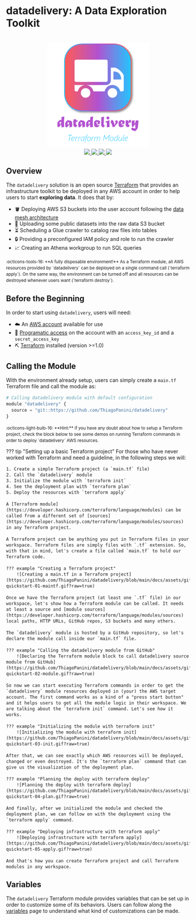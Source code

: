 # datadelivery: A Data Exploration Toolkit

<div align="center">
    <br><img src="https://github.com/ThiagoPanini/datadelivery/blob/v0.2.x/docs/assets/imgs/logo/logo-com-nome.png?raw=true" width=280 alt="datadelivery-logo">
</div>

<div align="center">

  <a href="https://www.terraform.io/">
    <img src="https://img.shields.io/badge/terraform-grey?style=for-the-badge&logo=terraform&logoColor=B252D0">
  </a>

  <a href="https://www.mkdocs.org/">
    <img src="https://img.shields.io/badge/mkdocs-grey?style=for-the-badge&logo=markdown&logoColor=B252D0">
  </a>

  <a href="https://readthedocs.org/">
    <img src="https://img.shields.io/badge/readthedocs-grey?style=for-the-badge&logo=readthedocs&logoColor=B252D0">
  </a>

  <a href="https://github.com/">
    <img src="https://img.shields.io/badge/github-grey?style=for-the-badge&logo=github&logoColor=B252D0">
  </a>

</div>

## Overview

The `datadelivery` solution is an open source [Terraform](https://www.terraform.io/) that provides an infrastructure toolkit to be deployed in any AWS account in order to help users to start **exploring data**. It does that by:

- 🪣 Deploying AWS S3 buckets into the user account following the [data mesh architecture](https://www.datamesh-architecture.com/)
- 🎲 Uploading some public datasets into the raw data S3 bucket
- ⏳ Scheduling a Glue crawler to catalog raw files into tables
- 🔒 Providing a preconfigured IAM policy and role to run the crawler
- 📈 Creating an Athena workgroup to run SQL queries

<small>
  :octicons-tools-16:
  **A fully disposable environment!** As a Terraform module, all AWS resources provided by `datadelivery` can be deployed on a single command call (`terraform apply`). On the same way, the environment can be turned off and all resources can be destroyed whenever users want (`terraform destroy`).
</small>

## Before the Beginning

In order to start using `datadelivery`, users will need:

- ☁️ An [AWS account](https://aws.amazon.com/premiumsupport/knowledge-center/create-and-activate-aws-account/) available for use
- 🔑 [Programatic access](https://docs.aws.amazon.com/general/latest/gr/aws-sec-cred-types.html) on the account with an `access_key_id` and a `secret_access_key`
- ⛏ [Terraform](https://www.terraform.io/) installed (version >=1.0)

## Calling the Module

With the environment already setup, users can simply create a `main.tf` Terraform file and call the module as:

```python
# Calling datadelivery module with default configuration
module "datadelivery" {
  source = "git::https://github.com/ThiagoPanini/datadelivery"
}
```

<small>
  :octicons-light-bulb-16:
  **Hint:** if you have any doubt about how to setup a Terraform project, check the block below to see some demos on running Terraform commands in order to deploy `datadelivery` AWS resources.
</small>

??? tip "Setting up a basic Terraform project"
    For those who have never worked with Terraform and need a guideline, in the following steps we will:

    1. Create a simple Terraform project (a `main.tf` file)
    2. Call the `datadelivery` module
    3. Initialize the module with `terraform init`
    4. See the deployment plan with `terraform plan`
    5. Deploy the resources with `terraform apply`

    A [Terraform module](https://developer.hashicorp.com/terraform/language/modules) can be called from a different set of [sources](https://developer.hashicorp.com/terraform/language/modules/sources) in any Terraform project.

    A Terraform project can be anything you put in Terraform files in your workspace. Terraform files are simply files with `.tf` extension. So, with that in mind, let's create a file called `main.tf` to hold our Terraform code.

    ??? example "Creating a Terraform project"
        ![Creating a main.tf in a Terraform project](https://github.com/ThiagoPanini/datadelivery/blob/main/docs/assets/gifs/datadelivery-quickstart-01-maintf.gif?raw=true)

    Once we have the Terraform project (at least one `.tf` file) in our workspace, let's show how a Terraform module can be called. It needs at least a source and [module sources](https://developer.hashicorp.com/terraform/language/modules/sources) local paths, HTTP URLs, GitHub repos, S3 buckets and many others.

    The `datadelivery` module is hosted by a GitHub repository, so let's declare the module call inside our `main.tf` file.

    ??? example "Calling the datadelivery module from GitHub"
        ![Declaring the Terraform module block to call datadelivery source module from GitHub](https://github.com/ThiagoPanini/datadelivery/blob/main/docs/assets/gifs/datadelivery-quickstart-02-module.gif?raw=true)

    So now we can start executing Terraform commands in order to get the `datadelivery` module resources deployed in (your) the AWS target account. The first command works as a kind of a "press start button" and it helps users to get all the module logic in their workspace. We are talking about the `terraform init` command. Let's see how it works.

    ??? example "Initializing the module with terraform init"
        ![Initializing the module with terraform init](https://github.com/ThiagoPanini/datadelivery/blob/main/docs/assets/gifs/datadelivery-quickstart-03-init.gif?raw=true)

    After that, we can see exactly which AWS resources will be deployed, changed or even destroyed. It's the `terraform plan` command that can give us the visualization of the deployment plan.

    ??? example "Planning the deploy with terraform deploy"
        ![Planning the deploy with terraform deploy](https://github.com/ThiagoPanini/datadelivery/blob/main/docs/assets/gifs/datadelivery-quickstart-04-plan.gif?raw=true)

    And finally, after we initialized the module and checked the deployment plan, we can follow on with the deployment using the `terraform apply` command.
    
    ??? example "Deploying infrastructure with terraform apply"
        ![Deploying infrastructure with terraform apply](https://github.com/ThiagoPanini/datadelivery/blob/main/docs/assets/gifs/datadelivery-quickstart-05-apply.gif?raw=true)
    
    And that's how you can create Terraform project and call Terraform modules in any workspace.


## Variables 

The `datadelivery` Terraform module provides variables that can be set up in order to customize some of its behaviors. Users can follow along the [variables](./variables.md) page to understand what kind of customizations can be made.

